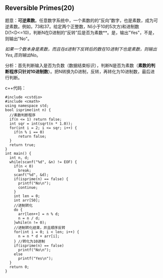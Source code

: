 ## Reversible Primes(20)

题意：**可逆素数**。任意数字系统中，一个素数的的“反向”数字，也是素数，成为可逆素数。例如，73和37。给定两个正整数，N(小于10的5次方)和进制数D(1<D<=10)，判断N在D进制的“反转”后是否为素数**。是，输出"Yes"，不是，则输出"No"。

*如果一个数本身是素数，而且在d进制下反转后的数在10进制下也是素数，则输出Yes,否则输出No*。

分析：首先判断输入是否为负数（数据结束标识），判断N是否为素数（**素数的判断程序只针对10进制数**）。把N转换为D进制，反转，再转化为10进制数，最后进行判断。

c++代码：

```
#include <cstdio>
#include <cmath>
using namespace std;
bool isprime(int n) {
  //素数判断程序
  if(n <= 1) return false;
  int sqr = int(sqrt(n * 1.0));
  for(int i = 2; i <= sqr; i++) {
    if(n % i == 0)
      return false;
  }
  return true;
}
int main() {
  int n, d;
  while(scanf("%d", &n) != EOF) {
    if(n < 0)
      break;
    scanf("%d", &d);
    if(isprime(n) == false) {
      printf("No\n");
      continue;
    }
    int len = 0;
    int arr[50];
    //进制转化
    do {
      arr[len++] = n % d;
      n = n / d;
    }while(n != 0);
    //进制转化结束，并且顺序反转
    for(int i = 0; i < len; i++) {
      n = n * d + arr[i];
    } //转化为10进制
    if(isprime(n) == false)
      printf("No\n");
    else
      printf("Yes\n");
  }
  return 0;
}
```
